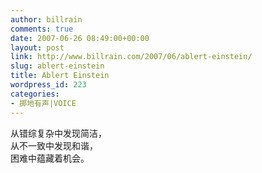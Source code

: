 ```yaml
---
author: billrain
comments: true
date: 2007-06-26 08:49:00+00:00
layout: post
link: http://www.billrain.com/2007/06/ablert-einstein/
slug: ablert-einstein
title: Ablert Einstein
wordpress_id: 223
categories:
- 掷地有声|VOICE
---
```


从错综复杂中发现简洁，  
从不一致中发现和谐，  
困难中蕴藏着机会。  

